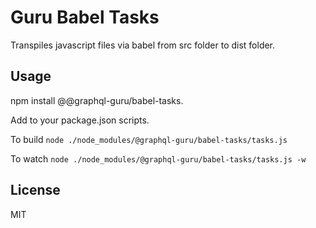 # Guru Babel Tasks

Transpiles javascript files via babel from src folder to dist folder.

## Usage
npm install @@graphql-guru/babel-tasks.  

Add to your package.json scripts.  

To build `node ./node_modules/@graphql-guru/babel-tasks/tasks.js`

To watch  `node ./node_modules/@graphql-guru/babel-tasks/tasks.js -w`  

## License
MIT

